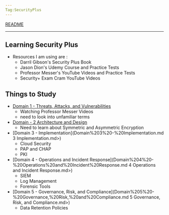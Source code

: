 ```yaml
---
Tag:SecurityPlus
---
```

[README](../README.md)

---

## Learning Security Plus
- Resources I am using are :
	- Darril Gibson's Security Plus Book
	- Jason Dion's Udemy Course and Practice Tests
	- Professor Messer's YouTube Videos and Practice Tests
	- Security+ Exam Cram YouTube Videos



## Things to Study
- [Domain 1 - Threats, Attacks, and Vulnerabilities](<./Domain 1 - Threats, Attacks, and Vulnerabilities.md>)
	- Watching Professor Messer Videos
	- need to look into unfamiliar terms
- [Domain - 2 Architecture and Design](<./Domain 2 - Architecture and Design.md>)
	- Need to learn about Symmetric and Asymmetric Encryption
- [Domain 3 - Implementation](Domain%203%20-%20Implementation.md 3 Implementation.md>)
	- Cloud Security
	- PAP and CHAP
	- PKI
- [Domain 4 - Operations and Incident Response](Domain%204%20-%20Operations%20and%20Incident%20Response.md 4 Operations and Incident Response.md>)
	- SIEM
	- Log Management
	- Forensic Tools
- [Domain 5 - Governance, Risk, and Compliance](Domain%205%20-%20Governance,%20Risk,%20and%20Compliance.md 5 Governance, Risk, and Compliance.md>)
	- Data Retention Policies